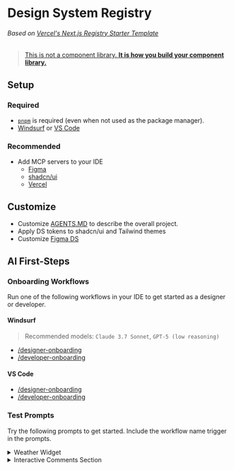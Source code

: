 # Design System Registry

###### Based on [Vercel's Next.js Registry Starter Template](https://github.com/vercel/registry-starter)

> [This is not a component library. __It is how you build your component library.__](https://ui.shadcn.com/docs#:~:text=This%20is%20not%20a%20component%20library.%20It%20is%20how%20you%20build%20your%20component%20library.)

## Setup

### Required
- [`pnpm`](https://pnpm.io/installation) is required (even when not used as the package manager).
- [Windsurf](https://windsurf.com/) or [VS Code](https://code.visualstudio.com/)

### Recommended
- Add MCP servers to your IDE
  - [Figma](https://help.figma.com/hc/en-us/articles/32132100833559-Guide-to-the-Dev-Mode-MCP-Server)
  - [shadcn/ui](https://ui.shadcn.com/docs/mcp)
  - [Vercel](https://vercel.com/docs/mcp/vercel-mcp#vs-code-with-copilot)

## Customize

- Customize [AGENTS.MD](https://agents.md/) to describe the overall project.
- Apply DS tokens to shadcn/ui and Tailwind themes
- Customize [Figma DS](https://ui.shadcn.com/docs/figma)

## AI First-Steps

### Onboarding Workflows

Run one of the following workflows in your IDE to get started as a designer or developer.

#### Windsurf

> Recommended models: `Claude 3.7 Sonnet`, `GPT-5 (low reasoning)`

- [/designer-onboarding](.windsurf/workflows/designer-onboarding.md)
- [/developer-onboarding](.windsurf/workflows/developer-onboarding.md)

#### VS Code

- [/designer-onboarding](.github/prompts/designer-onboarding.prompt.md)
- [/developer-onboarding](.github/prompts/developer-onboarding.prompt.md)

### Test Prompts

Try the following prompts to get started. Include the workflow name trigger in the prompts.

<details>
<summary>Weather Widget</summary>

_**PAR**: 5 user prompts_\
Examples: [Claude 3.7 Sonnet](https://github.com/vmljg/ds-registry/blob/demo/weather-widget-claude/.windsurf/trajectories/weather-widget/claude-3.7-sonnet.md) ❌ ([Failed](https://ds-registry-n1m6z4rxk-vmljg-f16eb6a3.vercel.app/registry/weather-widget)) | [GPT-5 (low reasoning)](https://github.com/vmljg/ds-registry/blob/demo/weather-widget-gpt-5-low-reasoning/.windsurf/trajectories/weather-widget/gpt-5-low-reasoning.md) ✅ ([Passed](https://ds-registry-orrr55cgq-vmljg-f16eb6a3.vercel.app/registry/weather-widget))

#### Gherkin Feature
> ### Feature: Weather Widget Display
> 
> - **As a user,**
>   - I want to see the current weather conditions for a specified location,
>   - So that I can quickly get weather information.
> 
> #### Scenario: Displaying weather for a default location
> 
> - **Given** I am on the homepage
> - **And** the weather widget is displayed
> - **Then** I should see the current temperature
> - **And** I should see the current weather condition (e.g., "Sunny", "Cloudy")
> - **And** I should see the location (e.g., "London, UK")
> - **And** I should see an icon representing the weather condition
> 
> #### Scenario: Displaying weather for a user-specified location
> 
> - **Given** I am on the homepage
> - **And** the weather widget is displayed
> - **When** I enter "New York" into the location input field
> - **And** I click the "Search" button
> - **Then** I should see the current temperature for "New York"
> - **And** I should see the current weather condition for "New York"
> - **And** I should see "New York, US" as the location
> - **And** I should see an icon representing the weather condition for "New York"
> 
> #### Scenario: Handling invalid location input
> 
> - **Given** I am on the homepage
> - **And** the weather widget is displayed
> - **When** I enter "asdfghjkl" into the location input field
> - **And** I click the "Search" button
> - **Then** I should see an error message indicating "Location not found"
> - **And** the weather information should remain unchanged or display a default state
> 
> #### Scenario: Displaying loading state
> 
> - **Given** I am on the homepage
> - **And** the weather widget is displayed
> - **When** I enter "Paris" into the location input field
> - **And** I click the "Search" button
> - **Then** I should see a "Loading..." indicator
> - **And** after a short delay, I should see the weather information for "Paris"
> 
> #### Scenario: Displaying weather for a location with no specific country
> 
> - **Given** I am on the homepage
> - **And** the weather widget is displayed
> - **When** I enter "Tokyo" into the location input field
> - **And** I click the "Search" button
> - **Then** I should see the current temperature for "Tokyo"
> - **And** I should see the current weather condition for "Tokyo"
> - **And** I should see "Tokyo, JP" as the location
> - **And** I should see an icon representing the weather condition for "Tokyo"
> 
> #### Scenario: Displaying temperature in different units
> 
> - **Given** I am on the homepage
> - **And** the weather widget is displayed
> - **And** the current temperature is displayed in Celsius
> - **When** I click the "Toggle Units" button
> - **Then** I should see the current temperature displayed in Fahrenheit
> - **When** I click the "Toggle Units" button again
> - **Then** I should see the current temperature displayed in Celsius
> 
> #### Scenario: Refreshing weather data
> 
> - **Given** I am on the homepage
> - **And** the weather widget is displayed
> - **And** the weather data was last updated at [timestamp]
> - **When** I click the "Refresh" button
> - **Then** the weather data should be updated to the current conditions
> - **And** the "last updated" timestamp should reflect the new update time
> 
> [/ask-clarifying-questions](.windsurf/workflows/ask-clarifying-questions.md) [/create-component](.windsurf/workflows/create-component.md)

### Optional:
When a Figma design is available:

> [/reference-figma](.windsurf/workflows/reference-figma.md): `https://www.figma.com/design/...?node-id=...`
</details>

<details>
<summary>Interactive Comments Section</summary>

_**PAR**: 10 user prompts_

> ### Feature: Interactive Comments Section
> 
> - **As a user,**
>   - I want to interact with a comments section
>   - So that I can create, read, update, delete, and vote on comments and replies
> 
> #### Background:
> - **Given** the application loads comments and replies from "data.json" on first load
> 
> #### Scenario: Create a new comment
> - **Given** I am on the comments section page
> - **When** I enter text into the comment input field
> - **And** I click the "Post" button
> - **Then** my new comment should appear in the comments list
> 
> #### Scenario: Read existing comments
> - **Given** I am on the comments section page
> - **Then** I should see all existing comments and replies from "data.json"
> 
> #### Scenario: Update an existing comment
> - **Given** I am viewing my own comment
> - **When** I click the "Edit" button
> - **And** I change the comment text
> - **And** I click the "Update" button
> - **Then** the comment should display the updated text
> 
> #### Scenario: Delete a comment
> - **Given** I am viewing my own comment
> - **When** I click the "Delete" button
> - **And** I confirm the deletion
> - **Then** the comment should be removed from the comments list
> 
> #### Scenario: Reply to a comment
> - **Given** I am viewing a comment
> - **When** I click the "Reply" button
> - **And** I enter my reply text
> - **And** I click the "Post Reply" button
> - **Then** my reply should appear nested under the comment
> 
> #### Scenario: Upvote a comment
> - **Given** I am viewing a comment
> - **When** I click the "Upvote" button
> - **Then** the comment's score should increase by 1
> 
> #### Scenario: Downvote a comment
> - **Given** I am viewing a comment
> - **When** I click the "Downvote" button
> - **Then** the comment's score should decrease by 1
> 
> #### Scenario: Responsive layout
> - **Given** I am viewing the app on different screen sizes
> - **Then** the layout should adjust to display optimally for that device
> 
> #### Scenario: Hover states
> - **Given** I hover over any interactive element
> - **Then** I should see the hover state styling as per the design
> 
> #### Scenario: Persist state in localStorage (Bonus)
> - **Given** I have added, updated, or deleted comments
> - **When** I refresh the browser
> - **Then** my changes should persist using localStorage
> 
> #### Scenario: Full-stack CRUD (Bonus)
> - **Given** I am using the full-stack version of the app
> - **When** I create, read, update, or delete comments
> - **Then** the changes should be saved and retrieved from the server
>
> [/ask-clarifying-questions](.windsurf/workflows/ask-clarifying-questions.md) [/create-component](.windsurf/workflows/create-component.md)
</details>